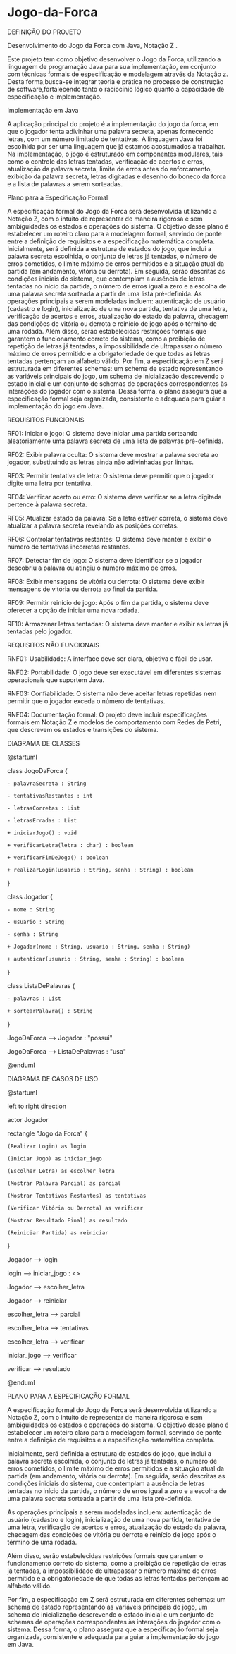 # Jogo-da-Forca

DEFINIÇÃO DO PROJETO

Desenvolvimento do Jogo da Forca com Java, Notação Z .

Este projeto tem como objetivo desenvolver o Jogo da Forca, utilizando a linguagem de programação Java para sua implementação, em conjunto com técnicas formais de especificação e modelagem através da Notação z. Desta forma,busca-se integrar teoria e prática no processo de construção de software,fortalecendo tanto o raciocínio lógico quanto a capacidade de especificação e implementação.  


Implementação em Java

A aplicação principal do projeto é a implementação do jogo da forca, em que o jogador tenta adivinhar uma palavra secreta, apenas fornecendo letras, com um número limitado de tentativas. A linguagem Java foi escolhida por ser uma linguagem que já estamos acostumados a trabalhar.
Na implementação, o jogo é estruturado em componentes modulares, tais como o controle das letras tentadas, verificação de acertos e erros, atualização da palavra secreta, limite de erros antes do enforcamento, exibição da palavra secreta, letras digitadas e desenho do boneco da forca e a lista de palavras a serem sorteadas.

Plano para a Especificação Formal

A especificação formal do Jogo da Forca será desenvolvida utilizando a Notação Z, com o intuito de
representar de maneira rigorosa e sem ambiguidades os estados e operações do sistema. O objetivo
desse plano é estabelecer um roteiro claro para a modelagem formal, servindo de ponte entre a
definição de requisitos e a especificação matemática completa.
Inicialmente, será definida a estrutura de estados do jogo, que inclui a palavra secreta escolhida, o
conjunto de letras já tentadas, o número de erros cometidos, o limite máximo de erros permitidos e a
situação atual da partida (em andamento, vitória ou derrota).
Em seguida, serão descritas as condições iniciais do sistema, que contemplam a ausência de letras
tentadas no início da partida, o número de erros igual a zero e a escolha de uma palavra secreta
sorteada a partir de uma lista pré-definida.
As operações principais a serem modeladas incluem: autenticação de usuário (cadastro e login),
inicialização de uma nova partida, tentativa de uma letra, verificação de acertos e erros, atualização do
estado da palavra, checagem das condições de vitória ou derrota e reinício de jogo após o término de
uma rodada.
Além disso, serão estabelecidas restrições formais que garantem o funcionamento correto do sistema,
como a proibição de repetição de letras já tentadas, a impossibilidade de ultrapassar o número máximo
de erros permitido e a obrigatoriedade de que todas as letras tentadas pertençam ao alfabeto válido.
Por fim, a especificação em Z será estruturada em diferentes schemas: um schema de estado
representando as variáveis principais do jogo, um schema de inicialização descrevendo o estado
inicial e um conjunto de schemas de operações correspondentes às interações do jogador com o
sistema.
Dessa forma, o plano assegura que a especificação formal seja organizada, consistente e adequada
para guiar a implementação do jogo em Java.


REQUISITOS FUNCIONAIS

RF01: Iniciar o jogo:
O sistema deve iniciar uma partida sorteando aleatoriamente uma palavra secreta de uma lista de palavras pré-definida.

RF02: Exibir palavra oculta:
O sistema deve mostrar a palavra secreta ao jogador, substituindo as letras ainda não adivinhadas por linhas.

RF03: Permitir tentativa de letra:
O sistema deve permitir que o jogador digite uma letra por tentativa.

RF04: Verificar acerto ou erro:
O sistema deve verificar se a letra digitada pertence à palavra secreta.

RF05: Atualizar estado da palavra:
Se a letra estiver correta, o sistema deve atualizar a palavra secreta revelando as posições corretas.

RF06: Controlar tentativas restantes:
O sistema deve manter e exibir o número de tentativas incorretas restantes.

RF07: Detectar fim de jogo:
O sistema deve identificar se o jogador descobriu a palavra ou atingiu o número máximo de erros.

RF08: Exibir mensagens de vitória ou derrota:
O sistema deve exibir mensagens de vitória ou derrota ao final da partida.

RF09: Permitir reinício de jogo:
Após o fim da partida, o sistema deve oferecer a opção de iniciar uma nova rodada.

RF10: Armazenar letras tentadas:
O sistema deve manter e exibir as letras já tentadas pelo jogador.


REQUISITOS NÃO FUNCIONAIS

RNF01: Usabilidade:
A interface deve ser clara, objetiva e fácil de usar.

RNF02: Portabilidade:
O jogo deve ser executável em diferentes sistemas operacionais que suportem Java.

RNF03: Confiabilidade:
O sistema não deve aceitar letras repetidas nem permitir que o jogador exceda o número de tentativas.

RNF04: Documentação formal:
O projeto deve incluir especificações formais em Notação Z e modelos de comportamento com Redes de Petri, que descrevem os estados e transições do sistema.


DIAGRAMA DE CLASSES

@startuml

class JogoDaForca {

    - palavraSecreta : String
    
    - tentativasRestantes : int
    
    - letrasCorretas : List
    
    - letrasErradas : List
    
    + iniciarJogo() : void
    
    + verificarLetra(letra : char) : boolean
    
    + verificarFimDeJogo() : boolean
    
    + realizarLogin(usuario : String, senha : String) : boolean
    
}

class Jogador {

    - nome : String
    
    - usuario : String
    
    - senha : String
    
    + Jogador(nome : String, usuario : String, senha : String)
    
    + autenticar(usuario : String, senha : String) : boolean
    
}

class ListaDePalavras {

    - palavras : List
    
    + sortearPalavra() : String
    
}

JogoDaForca --> Jogador : "possui"

JogoDaForca --> ListaDePalavras : "usa"


@enduml



DIAGRAMA DE CASOS DE USO

@startuml

left to right direction


actor Jogador

rectangle "Jogo da Forca" {

    (Realizar Login) as login
    
    (Iniciar Jogo) as iniciar_jogo
    
    (Escolher Letra) as escolher_letra
    
    (Mostrar Palavra Parcial) as parcial
    
    (Mostrar Tentativas Restantes) as tentativas
    
    (Verificar Vitória ou Derrota) as verificar
    
    (Mostrar Resultado Final) as resultado

    (Reiniciar Partida) as reiniciar
    
}

Jogador --> login

login --> iniciar_jogo : <<include>>

Jogador --> escolher_letra

Jogador --> reiniciar

escolher_letra --> parcial

escolher_letra --> tentativas

escolher_letra --> verificar

iniciar_jogo --> verificar

verificar --> resultado

@enduml



PLANO PARA A ESPECIFICAÇÃO FORMAL

A especificação formal do Jogo da Forca será desenvolvida utilizando a Notação Z, com o intuito de representar de maneira rigorosa e sem ambiguidades os estados e operações do sistema. O objetivo desse plano é estabelecer um roteiro claro para a modelagem formal, servindo de ponte entre a definição de requisitos e a especificação matemática completa.

Inicialmente, será definida a estrutura de estados do jogo, que inclui a palavra secreta escolhida, o conjunto de letras já tentadas, o número de erros cometidos, o limite máximo de erros permitidos e a situação atual da partida (em andamento, vitória ou derrota).
Em seguida, serão descritas as condições iniciais do sistema, que contemplam a ausência de letras tentadas no início da partida, o número de erros igual a zero e a escolha de uma palavra secreta sorteada a partir de uma lista pré-definida.

As operações principais a serem modeladas incluem: autenticação de usuário (cadastro e login), inicialização de uma nova partida, tentativa de uma letra, verificação de acertos e erros, atualização do estado da palavra, checagem das condições de vitória ou derrota e reinício de jogo após o término de uma rodada.

Além disso, serão estabelecidas restrições formais que garantem o funcionamento correto do sistema, como a proibição de repetição de letras já tentadas, a impossibilidade de ultrapassar o número máximo de erros permitido e a obrigatoriedade de que todas as letras tentadas pertençam ao alfabeto válido.

Por fim, a especificação em Z será estruturada em diferentes schemas: um schema de estado representando as variáveis principais do jogo, um schema de inicialização descrevendo o estado inicial e um conjunto de schemas de operações correspondentes às interações do jogador com o sistema.
Dessa forma, o plano assegura que a especificação formal seja organizada, consistente e adequada para guiar a implementação do jogo em Java.

